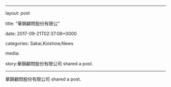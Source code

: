 
--- 

layout: post 

title: "華錦顧問股份有限公" 

date: 2017-09-21T02:37:08+0000 

categories: Sakai,Koishow,News 

media:

story:華錦顧問股份有限公司 shared a post.

--- 


華錦顧問股份有限公司 shared a post.


 

